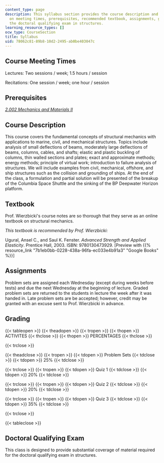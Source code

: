 ```yaml
---
content_type: page
description: This syllabus section provides the course description and information
  on meeting times, prerequisites, recommended textbook, assignments, grading, and
  the doctoral qualifying exam in structures.
learning_resource_types: []
ocw_type: CourseSection
title: Syllabus
uid: 78062c81-89b8-10d2-2495-ab0be403047c
---
```


Course Meeting Times
--------------------

Lectures: Two sessions / week; 1.5 hours / session

Recitations: One session / week; one hour / session

Prerequisites
-------------

[_2.002 Mechanics and Materials II_](/courses/2-002-mechanics-and-materials-ii-spring-2004)

Course Description
------------------

This course covers the fundamental concepts of structural mechanics with applications to marine, civil, and mechanical structures. Topics include analysis of small deflections of beams, moderately large deflections of beams, columns, cables, and shafts; elastic and plastic buckling of columns, thin walled sections and plates; exact and approximate methods; energy methods; principle of virtual work; introduction to failure analysis of structures. We will include examples from civil, mechanical, offshore, and ship structures such as the collision and grounding of ships. At the end of the class, a formulation and partial solution will be presented of the breakup of the Columbia Space Shuttle and the sinking of the BP Deepwater Horizon platform.

Textbook
--------

Prof. Wierzbicki's course notes are so thorough that they serve as an online textbook on structural mechanics.

_This textbook is recommended by Prof. Wierzbicki:_

Ugural, Ansel C., and Saul K. Fenster. _Advanced Strength and Applied Elasticity_. Prentice Hall, 2003. ISBN: 9780130473929. \[Preview with {{% resource_link "7b1eb0bb-0228-438a-96fa-ec033e4b91a3" "Google Books" %}}\]

Assignments
-----------

Problem sets are assigned each Wednesday (except during weeks before tests) and due the next Wednesday at the beginning of lecture. Graded problem sets are returned to the students in lecture the week after it was handed in. Late problem sets are be accepted; however, credit may be granted with an excuse sent to Prof. Wierzbicki in advance.

Grading
-------

{{< tableopen >}}
{{< theadopen >}}
{{< tropen >}}
{{< thopen >}}
ACTIVITES
{{< thclose >}}
{{< thopen >}}
PERCENTAGES
{{< thclose >}}

{{< trclose >}}

{{< theadclose >}}
{{< tropen >}}
{{< tdopen >}}
Problem Sets
{{< tdclose >}}
{{< tdopen >}}
25%
{{< tdclose >}}

{{< trclose >}}
{{< tropen >}}
{{< tdopen >}}
Quiz 1
{{< tdclose >}}
{{< tdopen >}}
20%
{{< tdclose >}}

{{< trclose >}}
{{< tropen >}}
{{< tdopen >}}
Quiz 2
{{< tdclose >}}
{{< tdopen >}}
20%
{{< tdclose >}}

{{< trclose >}}
{{< tropen >}}
{{< tdopen >}}
Quiz 3
{{< tdclose >}}
{{< tdopen >}}
35%
{{< tdclose >}}

{{< trclose >}}

{{< tableclose >}}

Doctoral Qualifying Exam
------------------------

This class is designed to provide substantial coverage of material required for the doctoral qualifying exam in structures.